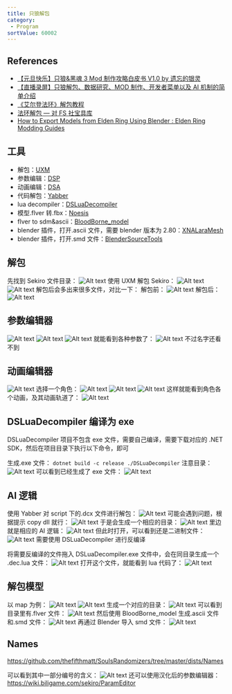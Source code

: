```yaml
---
title: 只狼解包
category:
 - Program
sortValue: 60002
---
```


## References

- [【元旦快乐】只狼&黑魂 3 Mod 制作攻略白皮书 V1.0 by 遗忘的银灵](https://www.bilibili.com/read/cv4264951/)
- [【直播录屏】只狼解包、数据研究、MOD 制作、开发者菜单以及 AI 机制的简单介绍](https://www.bilibili.com/video/BV1rf4y1h7QZ/)
- [《艾尔登法环》解包教程](https://www.bilibili.com/read/cv16477131/)
- [法环解包 — 对 FS 社宝具库](http://includedark.com/index.php/archives/427/)
- [How to Export Models from Elden Ring Using Blender : Elden Ring Modding Guides](https://www.youtube.com/watch?v=f9WtRrl5PSo)

## 工具

- 解包：[UXM](https://github.com/JKAnderson/UXM)
- 参数编辑：[DSP](https://github.com/legendaryhero1981/DSParamEditor)
- 动画编辑：[DSA](https://github.com/Meowmaritus/DSAnimStudio)
- 代码解包：[Yabber](https://github.com/JKAnderson/Yabber)
- lua decompiler：[DSLuaDecompiler](https://github.com/katalash/DSLuaDecompiler)
- 模型.flver 转.fbx：[Noesis](https://www.richwhitehouse.com/filemirror/noesisv4474.zip)
- flver to sdm&ascii：[BloodBorne_model](https://discord.com/invite/MGEEtXD9rr)
- blender 插件，打开.ascii 文件，需要 blender 版本为 2.80：[XNALaraMesh](https://github.com/johnzero7/XNALaraMesh)
- blender 插件，打开.smd 文件：[BlenderSourceTools](http://steamreview.org/BlenderSourceTools/)

## 解包

先找到 Sekiro 文件目录：
![Alt text](image.png)
使用 UXM 解包 Sekiro：
![Alt text](image-1.png)
![Alt text](image-2.png)
解包后会多出来很多文件，对比一下：
解包前：
![Alt text](image-4.png)
解包后：
![Alt text](image-3.png)

## 参数编辑器

![Alt text](image-5.png)
![Alt text](image-6.png)
![Alt text](image-30.png)
就能看到各种参数了：
![Alt text](image-8.png)
不过名字还看不到

## 动画编辑器

![Alt text](image-9.png)
选择一个角色：
![Alt text](image-7.png)
![Alt text](image-11.png)
![Alt text](image-12.png)
这样就能看到角色各个动画，及其动画轨道了：
![Alt text](image-10.png)

## DSLuaDecompiler 编译为 exe

DSLuaDecompiler 项目不包含 exe 文件，需要自己编译，需要下载对应的 .NET SDK，然后在项目目录下执行以下命令，即可

生成.exe 文件：
`dotnet build -c release ./DSLuaDecompiler`
注意目录：
![Alt text](image-18.png)
可以看到已经生成了 exe 文件：
![Alt text](image-19.png)

## AI 逻辑

使用 Yabber 对 script 下的.dcx 文件进行解包：
![Alt text](image-13.png)
可能会遇到问题，根据提示 copy dll 就行：
![Alt text](image-15.png)
于是会生成一个相应的目录：
![Alt text](image-16.png)
里边就是相应的 AI 逻辑：
![Alt text](image-17.png)
但此时打开，可以看到还是二进制文件：
![Alt text](image-20.png)
需要使用 DSLuaDecompiler 进行反编译

将需要反编译的文件拖入 DSLuaDecompiler.exe 文件中，会在同目录生成一个 .dec.lua 文件：
![Alt text](image-21.png)
打开这个文件，就能看到 lua 代码了：
![Alt text](image-22.png)

## 解包模型

以 map 为例：
![Alt text](image-24.png)
![Alt text](image-14.png)
生成一个对应的目录：
![Alt text](image-26.png)
可以看到目录里有.flver 文件：
![Alt text](image-25.png)
然后使用 BloodBorne_model 生成.ascii 文件和.smd 文件：
![Alt text](image-23.png)
再通过 Blender 导入 smd 文件：
![Alt text](image-28.png)

## Names

https://github.com/thefifthmatt/SoulsRandomizers/tree/master/dists/Names

可以看到其中一部分编号的含义：
![Alt text](image-29.png)
还可以使用汉化后的参数编辑器：
https://wiki.biligame.com/sekiro/ParamEditor
